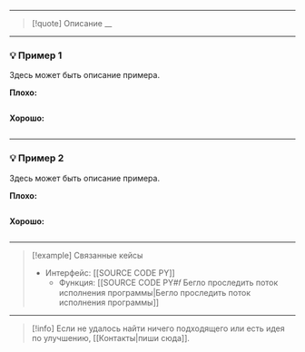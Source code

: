 ***

> [!quote] Описание
>__

***
### 💡 Пример 1
Здесь может быть описание примера.

**Плохо:**
```python

```

**Хорошо:**
```python

```

***
### 💡 Пример 2
Здесь может быть описание примера.

**Плохо:**
```python

```

**Хорошо:**
```python

```

***

> [!example] Связанные кейсы
>- Интерфейс: [[SOURCE CODE PY]]
>	- Функция: [[SOURCE CODE PY#𝑓 Бегло проследить поток исполнения программы|Бегло проследить поток исполнения программы]]

***

> [!info]
> Если не удалось найти ничего подходящего или есть идея по улучшению, [[Контакты|пиши сюда]].
